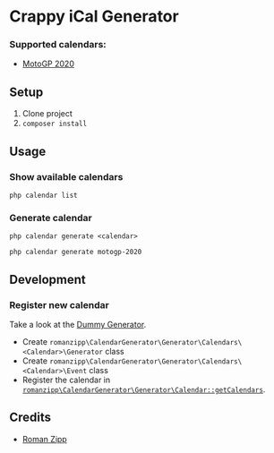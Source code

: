 # Crappy iCal Generator

### Supported calendars:

- [MotoGP 2020](https://www.motogp.com/en/calendar)

## Setup

1. Clone project
2. `composer install`

## Usage

### Show available calendars

```
php calendar list
```

### Generate calendar

```
php calendar generate <calendar>
```

```
php calendar generate motogp-2020
```

## Development

### Register new calendar

Take a look at the [Dummy Generator](https://github.com/romanzipp/Crappy-iCal-Generator/tree/master/src/Generator/Calendars/Dummy).

- Create `romanzipp\CalendarGenerator\Generator\Calendars\<Calendar>\Generator` class
- Create `romanzipp\CalendarGenerator\Generator\Calendars\<Calendar>\Event` class
- Register the calendar in [`romanzipp\CalendarGenerator\Generator\Calendar::getCalendars`](https://github.com/romanzipp/Crappy-iCal-Generator/blob/master/src/Generator/Calendar.php).

## Credits

- [Roman Zipp](https://github.com/romanzipp)
